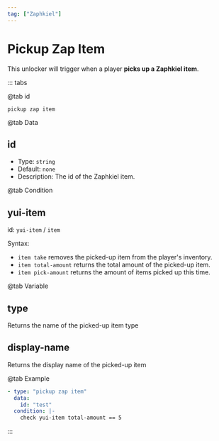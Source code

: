 ```yaml
---
tag: ["Zaphkiel"]
---
```


# Pickup Zap Item

This unlocker will trigger when a player **picks up a Zaphkiel item**.

::: tabs

@tab id

`pickup zap item`

@tab Data

## id <Badge text="Required" type="tip" />

- Type: `string`
- Default: `none`
- Description: The id of the Zaphkiel item.

@tab Condition

## yui-item

id: `yui-item` / `item`

Syntax:
- `item take` removes the picked-up item from the player's inventory.
- `item total-amount` returns the total amount of the picked-up item.
- `item pick-amount` returns the amount of items picked up this time.

@tab Variable

## type
Returns the name of the picked-up item type

## display-name
Returns the display name of the picked-up item

@tab Example

```yaml
- type: "pickup zap item"
  data:
    id: "test"
  condition: |-
    check yui-item total-amount == 5
```

:::